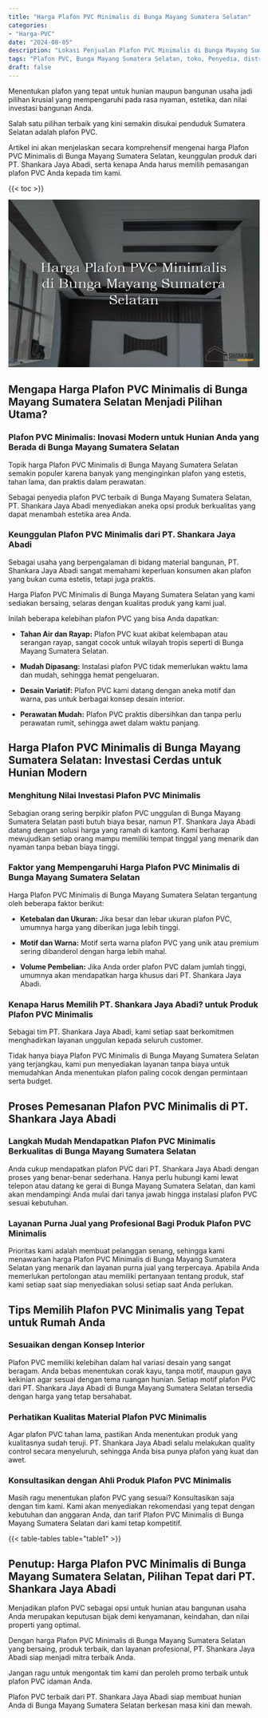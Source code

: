 ```yaml
---
title: "Harga Plafon PVC Minimalis di Bunga Mayang Sumatera Selatan"
categories: 
- "Harga-PVC"
date: "2024-08-05"
description: "Lokasi Penjualan Plafon PVC Minimalis di Bunga Mayang Sumatera Selatan untuk tempat tinggal, kantor, dan gerai. Material terbaik, variasi motif, pilihan warna menarik, dengan jasa instalasi ditangani oleh tenaga ahli ahli serta garansi resmi!|Servis distribusi Plafon PVC Minimalis di Bunga Mayang Sumatera Selatan bagi keperluan rumah, kantor, maupun toko, beserta panel terbaik dan instalasi oleh teknisi berpengalaman serta kepastian resmi.|Alternatif Plafon PVC Minimalis di Bunga Mayang Sumatera Selatan yang andal bagi rumah, office, serta gerai, bersama produk unggulan dan instalasi dikerjakan oleh teknisi berpengalaman dan garansi resmi.|Distribusi Plafon PVC Minimalis di Bunga Mayang Sumatera Selatan bagi rumah, office, serta toko, dengan material berkualitas dan penempatan dikerjakan oleh teknisi berpengalaman, lengkap dengan jaminan resmi.}"
tags: "Plafon PVC, Bunga Mayang Sumatera Selatan, toko, Penyedia, distributor"
draft: false
---
```


Menentukan plafon yang tepat untuk hunian maupun bangunan usaha jadi pilihan krusial yang mempengaruhi pada rasa nyaman, estetika, dan nilai investasi bangunan Anda.

Salah satu pilihan terbaik yang kini semakin disukai penduduk Sumatera Selatan adalah plafon PVC.

Artikel ini akan menjelaskan secara komprehensif mengenai harga Plafon PVC Minimalis di Bunga Mayang Sumatera Selatan, keunggulan produk dari PT. Shankara Jaya Abadi, serta kenapa Anda harus memilih pemasangan plafon PVC Anda kepada tim kami.

{{< toc >}}

![Harga Plafon PVC Minimalis di Bunga Mayang Sumatera Selatan](/images/Harga-PVC/Harga-Plafon-PVC-Minimalis-di-Bunga-Mayang-Sumatera-Selatan.png)


## Mengapa Harga Plafon PVC Minimalis di Bunga Mayang Sumatera Selatan Menjadi Pilihan Utama?

### Plafon PVC Minimalis: Inovasi Modern untuk Hunian Anda yang Berada di Bunga Mayang Sumatera Selatan

Topik harga Plafon PVC Minimalis di Bunga Mayang Sumatera Selatan semakin populer karena banyak yang menginginkan plafon yang estetis, tahan lama, dan praktis dalam perawatan.

Sebagai penyedia plafon PVC terbaik di Bunga Mayang Sumatera Selatan, PT. Shankara Jaya Abadi menyediakan aneka opsi produk berkualitas yang dapat menambah estetika area Anda.

### Keunggulan Plafon PVC Minimalis dari PT. Shankara Jaya Abadi

Sebagai usaha yang berpengalaman di bidang material bangunan, PT. Shankara Jaya Abadi sangat memahami keperluan konsumen akan plafon yang bukan cuma estetis, tetapi juga praktis.

Harga Plafon PVC Minimalis di Bunga Mayang Sumatera Selatan yang kami sediakan bersaing, selaras dengan kualitas produk yang kami jual.

Inilah beberapa kelebihan plafon PVC yang bisa Anda dapatkan:

- **Tahan Air dan Rayap:** Plafon PVC kuat akibat kelembapan atau serangan rayap, sangat cocok untuk wilayah tropis seperti di Bunga Mayang Sumatera Selatan.

- **Mudah Dipasang:** Instalasi plafon PVC tidak memerlukan waktu lama dan mudah, sehingga hemat pengeluaran.

- **Desain Variatif:** Plafon PVC kami datang dengan aneka motif dan warna, pas untuk berbagai konsep desain interior.

- **Perawatan Mudah:** Plafon PVC praktis dibersihkan dan tanpa perlu perawatan rumit, sehingga awet dalam waktu panjang.

## Harga Plafon PVC Minimalis di Bunga Mayang Sumatera Selatan: Investasi Cerdas untuk Hunian Modern

### Menghitung Nilai Investasi Plafon PVC Minimalis

Sebagian orang sering berpikir plafon PVC unggulan di Bunga Mayang Sumatera Selatan pasti butuh biaya besar, namun PT. Shankara Jaya Abadi datang dengan solusi harga yang ramah di kantong. Kami berharap mewujudkan setiap orang mampu memiliki tempat tinggal yang menarik dan nyaman tanpa beban biaya tinggi.

### Faktor yang Mempengaruhi Harga Plafon PVC Minimalis di Bunga Mayang Sumatera Selatan

Harga Plafon PVC Minimalis di Bunga Mayang Sumatera Selatan tergantung oleh beberapa faktor berikut:

- **Ketebalan dan Ukuran:** Jika besar dan lebar ukuran plafon PVC, umumnya harga yang diberikan juga lebih tinggi.

- **Motif dan Warna:** Motif serta warna plafon PVC yang unik atau premium sering dibanderol dengan harga lebih mahal.

- **Volume Pembelian:** Jika Anda order plafon PVC dalam jumlah tinggi, umumnya akan mendapatkan harga khusus dari PT. Shankara Jaya Abadi.

### Kenapa Harus Memilih PT. Shankara Jaya Abadi? untuk Produk Plafon PVC Minimalis

Sebagai tim PT. Shankara Jaya Abadi, kami setiap saat berkomitmen menghadirkan layanan unggulan kepada seluruh customer.

Tidak hanya biaya Plafon PVC Minimalis di Bunga Mayang Sumatera Selatan yang terjangkau, kami pun menyediakan layanan tanpa biaya untuk memudahkan Anda menentukan plafon paling cocok dengan permintaan serta budget.

## Proses Pemesanan Plafon PVC Minimalis di PT. Shankara Jaya Abadi

### Langkah Mudah Mendapatkan Plafon PVC Minimalis Berkualitas di Bunga Mayang Sumatera Selatan

Anda cukup mendapatkan plafon PVC dari PT. Shankara Jaya Abadi dengan proses yang benar-benar sederhana. Hanya perlu hubungi kami lewat telepon atau datang ke gerai di Bunga Mayang Sumatera Selatan, dan kami akan mendampingi Anda mulai dari tanya jawab hingga instalasi plafon PVC sesuai kebutuhan.

### Layanan Purna Jual yang Profesional Bagi Produk Plafon PVC Minimalis

Prioritas kami adalah membuat pelanggan senang, sehingga kami menawarkan harga Plafon PVC Minimalis di Bunga Mayang Sumatera Selatan yang menarik dan layanan purna jual yang terpercaya. Apabila Anda memerlukan pertolongan atau memiliki pertanyaan tentang produk, staf kami setiap saat siap menyediakan solusi setiap saat Anda perlukan.

## Tips Memilih Plafon PVC Minimalis yang Tepat untuk Rumah Anda

### Sesuaikan dengan Konsep Interior

Plafon PVC memiliki kelebihan dalam hal variasi desain yang sangat beragam. Anda bebas menentukan corak kayu, tanpa motif, maupun gaya kekinian agar sesuai dengan tema ruangan hunian. Setiap motif plafon PVC dari PT. Shankara Jaya Abadi di Bunga Mayang Sumatera Selatan tersedia dengan harga yang tetap bersahabat.

### Perhatikan Kualitas Material Plafon PVC Minimalis

Agar plafon PVC tahan lama, pastikan Anda menentukan produk yang kualitasnya sudah teruji. PT. Shankara Jaya Abadi selalu melakukan quality control secara menyeluruh, sehingga Anda bisa punya plafon yang kuat dan awet.

### Konsultasikan dengan Ahli Produk Plafon PVC Minimalis

Masih ragu menentukan plafon PVC yang sesuai? Konsultasikan saja dengan tim kami. Kami akan menyediakan rekomendasi yang tepat dengan kebutuhan dan anggaran Anda, dan tarif Plafon PVC Minimalis di Bunga Mayang Sumatera Selatan dari kami tetap kompetitif.

{{< table-tables table="table1" >}}

## Penutup: Harga Plafon PVC Minimalis di Bunga Mayang Sumatera Selatan, Pilihan Tepat dari PT. Shankara Jaya Abadi

Menjadikan plafon PVC sebagai opsi untuk hunian atau bangunan usaha Anda merupakan keputusan bijak demi kenyamanan, keindahan, dan nilai properti yang optimal.

Dengan harga Plafon PVC Minimalis di Bunga Mayang Sumatera Selatan yang bersaing, produk terbaik, dan layanan profesional, PT. Shankara Jaya Abadi siap menjadi mitra terbaik Anda.

Jangan ragu untuk mengontak tim kami dan peroleh promo terbaik untuk plafon PVC idaman Anda.

Plafon PVC terbaik dari PT. Shankara Jaya Abadi siap membuat hunian Anda di Bunga Mayang Sumatera Selatan berkesan masa kini dan mewah.